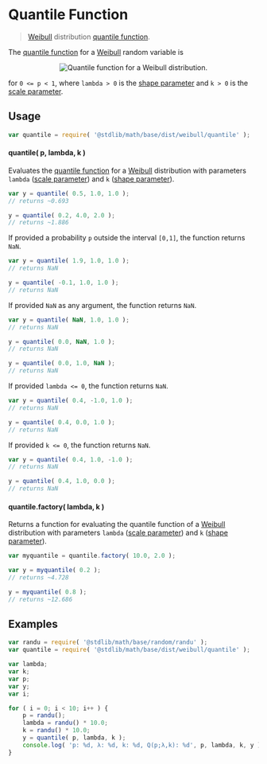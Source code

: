 # Quantile Function

> [Weibull][Weibull] distribution [quantile function][quantile-function].

<section class="intro">

The [quantile function][quantile-function] for a [Weibull][Weibull] random variable is

<!-- <equation class="equation" label="eq:quantile_function" align="center" raw="Q(p;k,\lambda) = \lambda {(-\ln(1-p))}^{1/k}" alt="Quantile function for a Weibull distribution."> -->

<div class="equation" align="center" data-raw-text="Q(p;k,\lambda) = \lambda {(-\ln(1-p))}^{1/k}" data-equation="eq:quantile_function">
    <img src="" alt="Quantile function for a Weibull distribution.">
    <br>
</div>

<!-- </equation> -->

for `0 <= p < 1`, where `lambda > 0` is the [shape parameter][shape] and `k > 0` is the [scale parameter][scale].

</section>

<!-- /.intro -->

<section class="usage">

## Usage
``` javascript
var quantile = require( '@stdlib/math/base/dist/weibull/quantile' );
```

#### quantile( p, lambda, k )

Evaluates the [quantile function][quantile-function] for a [Weibull][weibull] distribution with parameters `lambda` ([scale parameter][scale]) and `k` ([shape parameter][shape]).

``` javascript
var y = quantile( 0.5, 1.0, 1.0 );
// returns ~0.693

y = quantile( 0.2, 4.0, 2.0 );
// returns ~1.886
```

If provided a probability `p` outside the interval `[0,1]`, the function returns `NaN`.

``` javascript
var y = quantile( 1.9, 1.0, 1.0 );
// returns NaN

y = quantile( -0.1, 1.0, 1.0 );
// returns NaN
```

If provided `NaN` as any argument, the function returns `NaN`.

``` javascript
var y = quantile( NaN, 1.0, 1.0 );
// returns NaN

y = quantile( 0.0, NaN, 1.0 );
// returns NaN

y = quantile( 0.0, 1.0, NaN );
// returns NaN
```

If provided `lambda <= 0`, the function returns `NaN`.

``` javascript
var y = quantile( 0.4, -1.0, 1.0 );
// returns NaN

y = quantile( 0.4, 0.0, 1.0 );
// returns NaN
```

If provided `k <= 0`, the function returns `NaN`.

``` javascript
var y = quantile( 0.4, 1.0, -1.0 );
// returns NaN

y = quantile( 0.4, 1.0, 0.0 );
// returns NaN
```

#### quantile.factory( lambda, k )

Returns a function for evaluating the quantile function of a [Weibull][weibull] distribution with parameters `lambda` ([scale parameter][scale]) and `k` ([shape parameter][shape]).

``` javascript
var myquantile = quantile.factory( 10.0, 2.0 );

var y = myquantile( 0.2 );
// returns ~4.728

y = myquantile( 0.8 );
// returns ~12.686
```

</section>

<!-- /.usage -->

<section class="examples">

## Examples

``` javascript
var randu = require( '@stdlib/math/base/random/randu' );
var quantile = require( '@stdlib/math/base/dist/weibull/quantile' );

var lambda;
var k;
var p;
var y;
var i;

for ( i = 0; i < 10; i++ ) {
    p = randu();
    lambda = randu() * 10.0;
    k = randu() * 10.0;
    y = quantile( p, lambda, k );
    console.log( 'p: %d, λ: %d, k: %d, Q(p;λ,k): %d', p, lambda, k, y );
}
```

</section>

<!-- /.examples -->


<section class="links">

[Weibull]: https://en.wikipedia.org/wiki/Weibull_distribution
[quantile-function]: https://en.wikipedia.org/wiki/Quantile_function
[shape]: https://en.wikipedia.org/wiki/Shape_parameter
[scale]: https://en.wikipedia.org/wiki/Scale_parameter

</section>

<!-- /.links -->
